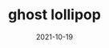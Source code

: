 ---
title: 'ghost lollipop'
date: 2021-10-19
uploadDate: 2024-01-30
image: {
    src: "./ghost_lollipop.png",
    alt: "ghost lollipop thumbnail",
    width: "400",
    height: "425",
}
thumb: {
    src: "./ghost_lollipop_thumb.png",
    alt: "darby nude except for a tasteful leaf, stepping forward with her arms spread and a white snake coiled around them. the clouds open behind her to a blue sky and the sun, which gives her a halo"
}
desc: "my kinktober 2021 entry for 'ghost and lollipop' from a friend who didn't know what kinktober was"
tags: ["insertion", "kinktober 2021", "original", "digital"]
icons: ["fa-moon-stars"]
medium: 'clip studio paint'
original: true
gallery: true
Nsfw: true
Dd: false
---